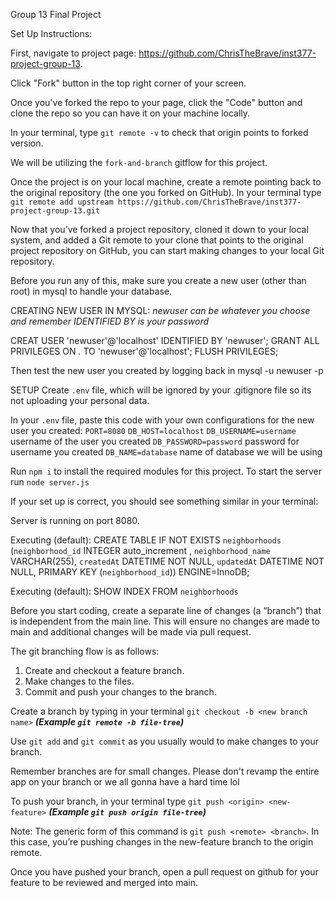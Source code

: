 Group 13 Final Project

Set Up Instructions:

First, navigate to project page: https://github.com/ChrisTheBrave/inst377-project-group-13.

Click "Fork" button in the top right corner of your screen.

Once you've forked the repo to your page, click the "Code" button and clone the repo so you can have it on your machine locally.

In your terminal, type `git remote -v` to check that origin points to forked version.

We will be utilizing the `fork-and-branch` gitflow for this project.

Once the project is on your local machine, create a remote pointing back to the original repository (the one you forked on GitHub). In your terminal type `git remote add upstream https://github.com/ChrisTheBrave/inst377-project-group-13.git`

Now that you’ve forked a project repository, cloned it down to your local system, and added a Git remote to your clone that points to the original project repository on GitHub, you can start making changes to your local Git repository.

Before you run any of this, make sure you create a new user (other than root) in mysql to handle your database.

CREATING NEW USER IN MYSQL:
*newuser can be whatever you choose and remember IDENTIFIED BY is your password*

CREAT USER 'newuser'@'localhost' IDENTIFIED BY 'newuser';
GRANT ALL PRIVILEGES ON *.* TO 'newuser'@'localhost';
FLUSH PRIVILEGES;

Then test the new user you created by logging back in
mysql -u newuser -p

SETUP
Create `.env` file, which will be ignored by your .gitignore file so its not uploading your personal data.

In your `.env` file, paste this code with your own configurations for the new user you created:
`PORT=8080`
`DB_HOST=localhost`
`DB_USERNAME=username` username of the user you created
`DB_PASSWORD=password` password for username you created
`DB_NAME=database` name of database we will be using

Run `npm i` to install the required modules for this project.
To start the server run `node server.js`

If your set up is correct, you should see something similar in your terminal:

Server is running on port 8080.

Executing (default): CREATE TABLE IF NOT EXISTS `neighborhoods` (`neighborhood_id` INTEGER auto_increment , `neighborhood_name` VARCHAR(255), `createdAt` DATETIME NOT NULL, `updatedAt` DATETIME NOT NULL, PRIMARY KEY (`neighborhood_id`)) ENGINE=InnoDB;

Executing (default): SHOW INDEX FROM `neighborhoods`

Before you start coding, create a separate line of changes (a “branch”) that is independent from the main line. This will ensure no changes are made to main and additional changes will be made via pull request.

The git branching flow is as follows:
1. Create and checkout a feature branch.
2. Make changes to the files.
3. Commit and push your changes to the branch.

Create a branch by typing in your terminal `git checkout -b <new branch name>` ***(Example `git remote -b file-tree`)***

Use `git add` and `git commit` as you usually would to make changes to your branch. 

Remember branches are for small changes. Please don't revamp the entire app on your branch or we all gonna have a hard time lol

To push your branch, in your terminal type `git push <origin> <new-feature>` ***(Example `git push origin file-tree`)***

Note: The generic form of this command is `git push <remote> <branch>`. In this case, you’re pushing changes in the new-feature branch to the origin remote.

Once you have pushed your branch, open a pull request on github for your feature to be reviewed and merged into main.

